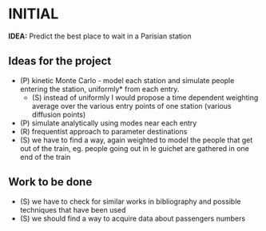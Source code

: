 # INITIAL

**IDEA:** Predict the best place to wait in a Parisian station

## Ideas for the project

- (P) kinetic Monte Carlo - model each station and simulate people entering the station, uniformly* from each entry.
    - (S) instead of uniformly I would propose a time dependent weighting average over the various entry points of one station (various diffusion points)
- (P) simulate analytically using modes near each entry 
- (R) frequentist approach to parameter destinations 
- (S) we have to find a way, again weighted to model the people that get out of the train, eg. people going out in le guichet are gathered in one end of the train

## Work to be done

- (S) we have to check for similar works in bibliography and possible techniques that have been used
- (S) we should find a way to acquire data about passengers numbers  
